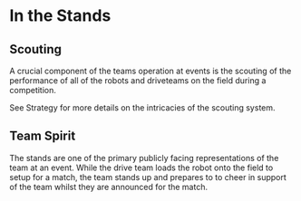 # In the Stands

## Scouting
A crucial component of the teams operation at events is the scouting of the performance of all of the robots and driveteams on the field during a competition.

See Strategy for more details on the intricacies of the scouting system.

## Team Spirit
The stands are one of the primary publicly facing representations of the team at an event. While the drive team loads the robot onto the field to setup for a match, the team stands up and prepares to to cheer in support of the team whilst they are announced for the match.